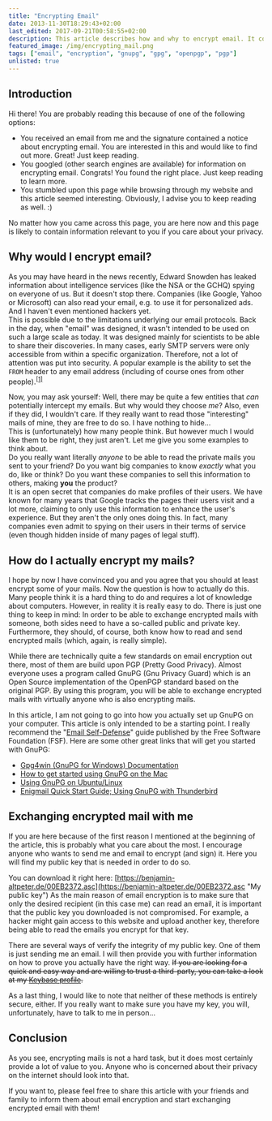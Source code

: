 ```yaml
---
title: "Encrypting Email"
date: 2013-11-30T18:29:43+02:00
last_edited: 2017-09-21T00:58:55+02:00
description: This article describes how and why to encrypt email. It contains my public key so you can exchange encrypted mail with me.
featured_image: /img/encrypting_mail.png
tags: ["email", "encryption", "gnupg", "gpg", "openpgp", "pgp"]
unlisted: true
---
```


## Introduction

Hi there! You are probably reading this because of one of the following options:

* You received an email from me and the signature contained a notice about encrypting email. You are interested in this and would like to find out more. Great! Just keep reading.
* You googled (other search engines are available) for information on encrypting email. Congrats! You found the right place. Just keep reading to learn more.
* You stumbled upon this page while browsing through my website and this article seemed interesting. Obviously, I advise you to keep reading as well. :)

No matter how you came across this page, you are here now and this page is likely to contain information relevant to you if you care about your privacy.

## Why would I encrypt email?

As you may have heard in the news recently, Edward Snowden has leaked information about intelligence services (like the NSA or the GCHQ)
spying on everyone of us. But it doesn't stop there. Companies (like Google, Yahoo or Microsoft) can also read your email, e.g. to use it
for personalized ads. And I haven't even mentioned hackers yet.  
This is possible due to the limitations underlying our email protocols. Back in the day, when "email" was designed, it wasn't intended to
be used on such a large scale as today. It was designed mainly for scientists to be able to share their discoveries. In many cases, early
SMTP servers were only accessible from within a specific organization. Therefore, not a lot of attention was put into security. A popular
example is the ability to set the `FROM` header to any email address (including of course ones from other people).<sup>[[1]](https://en.wikipedia.org/wiki/Email_spoofing)</sup>

Now, you may ask yourself: Well, there may be quite a few entities that _can_
potentially intercept my emails. But why would they choose _me_? Also, even if they did, I wouldn't care. If they really want to read those
"interesting" mails of mine, they are free to do so. I have nothing to hide…  
This is (unfortunately) how many people think. But however much I would like them to be right, they just aren't. Let me give you some examples
to think about.  
Do you really want literally _anyone_ to be able to read the private mails you sent to your friend? Do you want big companies to know _exactly_
what you do, like or think? Do you want these companies to sell this information to others, making **you** the product?  
It is an open secret that companies do make profiles of their users. We have known for many years that Google tracks the pages their users visit
and a lot more, claiming to only use this information to enhance the user's experience. But they aren't the only ones doing this. In fact, many
companies even admit to spying on their users in their terms of service (even though hidden inside of many pages of legal stuff).

## How do I actually encrypt my mails?

I hope by now I have convinced you and you agree that you should at least encrypt some of your mails. Now the question is how to actually do
this. Many people think it is a hard thing to do and requires a lot of knowledge about computers. However, in reality it is really easy to do.
There is just one thing to keep in mind: In order to be able to exchange encrypted mails with someone, both sides need to have a so-called public
and private key. Furthermore, they should, of course, both know how to read and send encrypted mails (which, again, is really simple).

While there are technically quite a few standards on email encryption out there, most of them are build upon PGP (Pretty Good Privacy). Almost
everyone uses a program called GnuPG (Gnu Privacy Guard) which is an Open Source implementation of the OpenPGP standard based on the original
PGP. By using this program, you will be able to exchange encrypted mails with virtually anyone who is also encrypting mails.

In this article, I am not going to go into how you actually set up GnuPG on your computer. This article is only intended to be a starting point.
I really recommend the "[Email Self-Defense](https://emailselfdefense.fsf.org/en/)" guide published by the Free Software Foundation (FSF). Here
are some other great links that will get you started with GnuPG:

* [Gpg4win (GnuPG for Windows) Documentation](https://gpg4win.org/doc/en/gpg4win-compendium.html)
* [How to get started using GnuPG on the Mac](https://gpgtools.tenderapp.com/kb/how-to/first-steps-where-do-i-start-where-do-i-begin-setup-gpgtools-create-a-new-key-your-first-encrypted-mail)
* [Using GnuPG on Ubuntu/Linux](https://help.ubuntu.com/community/GnuPrivacyGuardHowto)
* [Enigmail Quick Start Guide; Using GnuPG with Thunderbird](https://www.enigmail.net/documentation/enigmail-quickstart.pdf)

## Exchanging encrypted mail with me

If you are here because of the first reason I mentioned at the beginning of the article, this is probably what you care about the most.
I encourage anyone who wants to send me and email to encrypt (and sign) it. Here you will find my public key that is needed in order to do so.

You can download it right here: [https://benjamin-altpeter.de/00EB2372.asc](https://benjamin-altpeter.de/00EB2372.asc "My public key") As the
main reason of email encryption is to make sure that only the desired recipient (in this case me) can read an email, it is important that the
public key you downloaded is not compromised. For example, a hacker might gain access to this website and upload another key, therefore being
able to read the emails you encrypt for that key.

There are several ways of verify the integrity of my public key. One of them is just sending me an email. I will then provide you with further
information on how to prove you actually have the right way. ~~If you are looking for a quick and easy way and are willing to trust a third-party,
you can take a look at my [Keybase profile](https://keybase.io/baltpeter).~~

As a last thing, I would like to note that neither of these methods is entirely secure, either. If you really want to make sure you have my
key, you will, unfortunately, have to talk to me in person…

## Conclusion

As you see, encrypting mails is not a hard task, but it does most certainly provide a lot of value to you. Anyone who is concerned about their
privacy on the internet should look into that.

If you want to, please feel free to share this article with your friends and family to inform them about email encryption and start exchanging
encrypted email with them!
